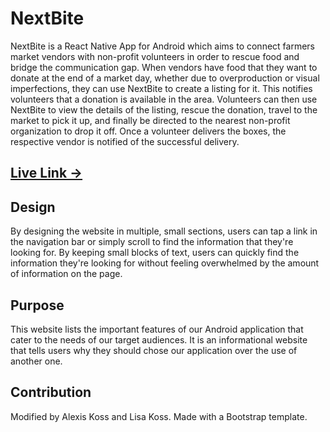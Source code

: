 # NextBite
NextBite is a React Native App for Android which aims to connect farmers market vendors with non-profit volunteers in order to rescue food and bridge the communication gap. When vendors have food that they want to donate at the end of a market day, whether due to overproduction or visual imperfections, they can use NextBite to create a listing for it. This notifies volunteers that a donation is available in the area. Volunteers can then use NextBite to view the details of the listing, rescue the donation, travel to the market to pick it up, and finally be directed to the nearest non-profit organization to drop it off. Once a volunteer delivers the boxes, the respective vendor is notified of the successful delivery. 

## [Live Link ->](https://nextbite.github.io/)

## Design
By designing the website in multiple, small sections, users can tap a link in the navigation bar or simply scroll to find the information that they're looking for. By keeping small blocks of text, users can quickly find the information they're looking for without feeling overwhelmed by the amount of information on the page. 

## Purpose
This website lists the important features of our Android application that cater to the needs of our target audiences. It is an informational website that tells users why they should chose our application over the use of another one.

## Contribution 
Modified by Alexis Koss and Lisa Koss. Made with a Bootstrap template.
